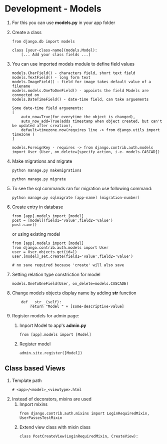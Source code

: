 # Development - Models

1. For this you can use **models.py** in your app folder

2. Create a class

    ```
    from django.db import models
    
    class [your-class-name](models.Model):
        [... Add your class fields ...]
    ```
3. You can use imported models module to define field values
    ```
    models.CharField() - characters field, short text field
    models.TextField() - long form text
    models.ImageField() - field for image takes default value of a filename
    models.models.OneToOneField() - appoints the field Models are connected on
    models.DateTimeField() - date-time field, can take arguements
    
    Some date-time field arguements: 
    [
        auto_now=True(for everytime the object is changed),
        auto_now_add=True(adds timestamp when object created, but can't be updated after creation),
        default=timezone.now(requires line -> from django.utils import timezone )
    ] 
    
    models.ForeignKey - requires -> from django.contrib.auth.models import User (User, on_delete=[specify action, i.e. models.CASCAD])
    ```
4. Make migrations and migrate

    ```
    python manage.py makemigrations
    
    python manage.py migrate
    ```
5. To see the sql commands ran for migration use following command:

    ```
    python manage.py sqlmigrate [app-name] [migration-number]
    
    ```
6. Create entry in database

    ```
    from [app].models import [model]
    post = [model](field1='value',field2='value')
    post.save()
    ```
    
    or using existing model
    ```
    from [app].models import [model]
    from django.contrib.auth.models import User
    user = User.objects.get(id=1)
    user.[model]_set.create(field1='value',field2='value')
    
    # no save required because 'create' will also save
    ```
    
7. Setting relation type constriction for model
    ```
    models.OneToOneField(User, on_delete=models.CASCADE)
    ```

8. Change models objects display name by adding __str__ function

    ```
        def __str__(self):
            return "Model " + [some-descriptive-value]
    ```
    
9. Register models for admin page:
    1. Import Model to app's **admin.py**
        ```
        from [app].models import [Model]
        ```
    2. Register model
        ```
        admin.site.register([Model])
    
        ```
## Class based Views
1. Template path
    ```
    # <app>/<model>_<viewtype>.html
    ```
2. Instead of decorators, mixins are used
    1. Import mixins
        ```
        from django.contrib.auth.mixins import LoginRequiredMixin, UserPassesTestMixin
        ```
    2. Extend view class with mixin class
        ```
        class PostCreateView(LoginRequiredMixin, CreateView):
        ```